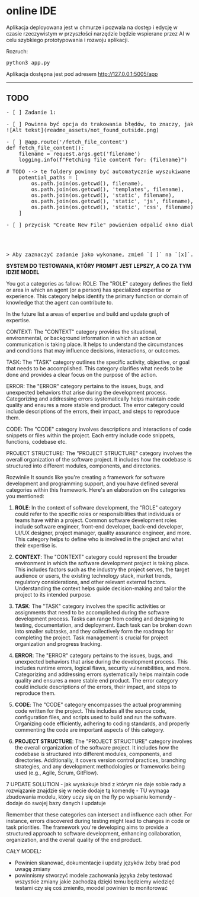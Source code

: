 # online IDE

Aplikacja deployowana jest w chmurze i pozwala na dostęp i edycję w czasie rzeczywistym w przyszłości narzędzie będzie wspierane przez AI w celu szybkiego prototypowania i rozwoju aplikacji.

Rozruch:
<pre>
python3 app.py
</pre>

Aplikacja dostępna jest pod adresem
http://127.0.0.1:5005/app




---------------------------------------------------------------------------------------------------------
## TODO
<pre>
- [ ] Zadanie 1:

- [ ] Powinna być opcja do trakowania błędów, to znaczy, jak widzisz bład to stwórz za pomocą ai łatwy opis tego błedu -> przyszła automatyzacja
![Alt tekst](readme_assets/not_found_outside.png)

- [ ] @app.route('/fetch_file_content')
def fetch_file_content():
    filename = request.args.get('filename')
    logging.info(f"Fetching file content for: {filename}")

# TODO --> te foldery powinny być automatycznie wyszukiwane w procjecie i ładowane
    potential_paths = [
        os.path.join(os.getcwd(), filename),
        os.path.join(os.getcwd(), 'templates', filename),
        os.path.join(os.getcwd(), 'static', filename),
        os.path.join(os.getcwd(), 'static', 'js', filename),
        os.path.join(os.getcwd(), 'static', 'css', filename)
    ]

- [ ] przycisk "Create New File" powienien odpalić okno dialogowe wewnątrz edytora 




> Aby zaznaczyć zadanie jako wykonane, zmień `[ ]` na `[x]`.
</pre>

**SYSTEM DO TESTOWANIA, KTÓRY PROMPT JEST LEPSZY, A CO ZA TYM IDZIE MODEL**





You got a categories as fallow:
ROLE: The "ROLE" category defines the field or area in which an agent (or a person) has specialized expertise or experience. This category helps identify the primary function or domain of knowledge that the agent can contribute to.

In the future list a areas of expertise and build and update graph of expertise.

CONTEXT: The "CONTEXT" category provides the situational, environmental, or background information in which an action or communication is taking place. It helps to understand the circumstances and conditions that may influence decisions, interactions, or outcomes.

TASK: The "TASK" category outlines the specific activity, objective, or goal that needs to be accomplished. This category clarifies what needs to be done and provides a clear focus on the purpose of the action.

ERROR: The "ERROR" category pertains to the issues, bugs, and unexpected behaviors that arise during the development process. Categorizing and addressing errors systematically helps maintain code quality and ensures a more stable end product. The error category could include descriptions of the errors, their impact, and steps to reproduce them.

CODE: The "CODE" category involves descriptions and interactions of code snippets or files within the project. Each entry  include code snippets, functions, codebase etc.

PROJECT STRUCTURE: The "PROJECT STRUCTURE" category involves the overall organization of the software project. It includes how the codebase is structured into different modules, components, and directories.


Rozwiniie
It sounds like you're creating a framework for software development and programming support, and you have defined several categories within this framework. Here's an elaboration on the categories you mentioned:

1. **ROLE**: In the context of software development, the "ROLE" category could refer to the specific roles or responsibilities that individuals or teams have within a project. Common software development roles include software engineer, front-end developer, back-end developer, UI/UX designer, project manager, quality assurance engineer, and more. This category helps to define who is involved in the project and what their expertise is.

2. **CONTEXT**: The "CONTEXT" category could represent the broader environment in which the software development project is taking place. This includes factors such as the industry the project serves, the target audience or users, the existing technology stack, market trends, regulatory considerations, and other relevant external factors. Understanding the context helps guide decision-making and tailor the project to its intended purpose.

3. **TASK**: The "TASK" category involves the specific activities or assignments that need to be accomplished during the software development process. Tasks can range from coding and designing to testing, documentation, and deployment. Each task can be broken down into smaller subtasks, and they collectively form the roadmap for completing the project. Task management is crucial for project organization and progress tracking.

4. **ERROR**: The "ERROR" category pertains to the issues, bugs, and unexpected behaviors that arise during the development process. This includes runtime errors, logical flaws, security vulnerabilities, and more. Categorizing and addressing errors systematically helps maintain code quality and ensures a more stable end product. The error category could include descriptions of the errors, their impact, and steps to reproduce them.

5. **CODE**: The "CODE" category encompasses the actual programming code written for the project. This includes all the source code, configuration files, and scripts used to build and run the software. Organizing code efficiently, adhering to coding standards, and properly commenting the code are important aspects of this category.

6. **PROJECT STRUCTURE**: The "PROJECT STRUCTURE" category involves the overall organization of the software project. It includes how the codebase is structured into different modules, components, and directories. Additionally, it covers version control practices, branching strategies, and any development methodologies or frameworks being used (e.g., Agile, Scrum, GitFlow).

7 UPDATE SOLUTION - jak wyskakuje bład z którym nie daje sobie rady a rozwiązanie znajdzie się w necie dodaje tą komendę - TU wymaga zbudowania modelu, który uczy się on the fly po wpisaniu komendy - dodaje do swojej bazy danych i updatuje

Remember that these categories can intersect and influence each other. For instance, errors discovered during testing might lead to changes in code or task priorities. The framework you're developing aims to provide a structured approach to software development, enhancing collaboration, organization, and the overall quality of the end product.


CAŁY MODEL:
- Powinien skanować, dokumentacje i updaty języków żeby brać pod uwagę zmiany
- powinnismy stworzyć modele zachowania języka żeby testować wszystkie zmiany jakie zachodzą dzięki temu będziemy wiedzięć testami czy się coś zmieniło, moodel powinien to monitorować
